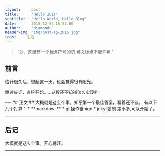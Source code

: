 ```yaml
---
layout:     post
title:      "Hello 2016"
subtitle:   "Hello World, Hello Blog"
date:       2015-12-04 16:53:00
author:     "diamondu"
header-img: "img/post-bg-2015.jpg"
tags:   - 生活
---
```

> “对，这里有一个标点符号的坑.英文标点不起作用.” 
    
      
     
## 前言 ##

估计很久后，想起这一天，也会觉得很有阳光。



[跳过废话，直接开始……这段还不知道怎么实现的](#build) 
<p id = "build"></p>
---
## 正文 ##
大概就是这么个事，知乎第一个最佳答案，看着还不错。
有以下几个打算：
* **markdown**
* git操作很hign
* jekyll定制
差不多,可以开始了。 

---

## 后记 
大概就是这么个事。开心就好。

---
